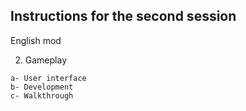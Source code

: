 ## Instructions for the second session
English mod

2. Gameplay

```
a- User interface
b- Development
c- Walkthrough
```
